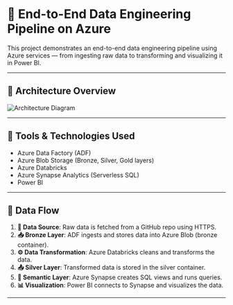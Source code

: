 # 🚀 End-to-End Data Engineering Pipeline on Azure

This project demonstrates an end-to-end data engineering pipeline using Azure services — from ingesting raw data to transforming and visualizing it in Power BI.

---

## 🧱 Architecture Overview

![Architecture Diagram](images/architecture-diagram.png)

---

## 🔧 Tools & Technologies Used

- Azure Data Factory (ADF)
- Azure Blob Storage (Bronze, Silver, Gold layers)
- Azure Databricks
- Azure Synapse Analytics (Serverless SQL)
- Power BI

---

## 📂 Data Flow

1. **🔗 Data Source**: Raw data is fetched from a GitHub repo using HTTPS.
2. **📥 Bronze Layer**: ADF ingests and stores data into Azure Blob (bronze container).
3. **⚙️ Data Transformation**: Azure Databricks cleans and transforms the data.
4. **📤 Silver Layer**: Transformed data is stored in the silver container.
5. **🧠 Semantic Layer**: Azure Synapse creates SQL views and runs queries.
6. **📊 Visualization**: Power BI connects to Synapse and visualizes the data.

---


